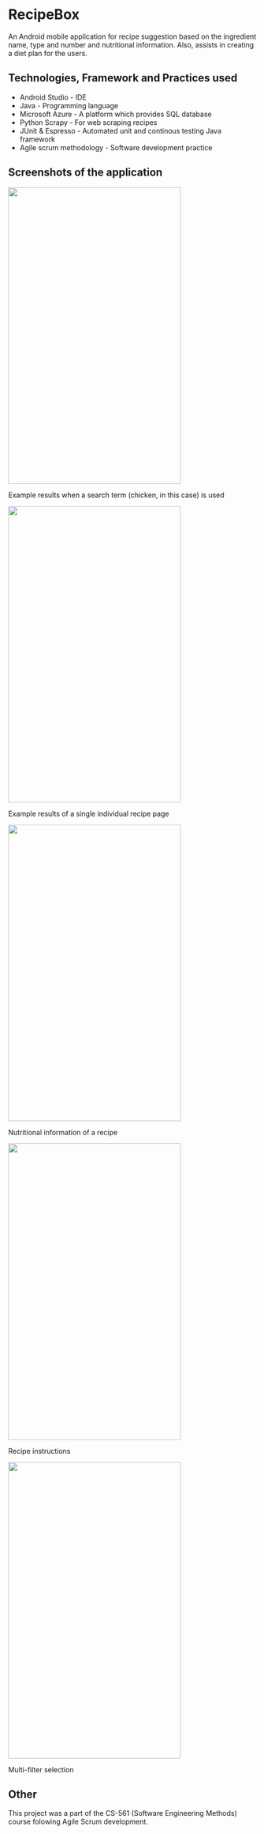 # RecipeBox

An Android mobile application for recipe suggestion based on the ingredient name, type and number and nutritional information. Also, assists in creating a diet plan for the users. 

## Technologies, Framework and Practices used

* Android Studio - IDE
* Java - Programming language
* Microsoft Azure - A platform which provides SQL database
* Python Scrapy - For web scraping recipes
* JUnit & Espresso - Automated unit and continous testing Java framework
* Agile scrum methodology - Software development practice

## Screenshots of the application

<img src = "https://user-images.githubusercontent.com/56104768/127449596-e3a7a056-38ca-42bc-be8a-aceb6d364fa8.png" width="350" height="600">

Example results when a search term (chicken, in this case) is used 

<img src = "https://user-images.githubusercontent.com/56104768/127449993-e8f47a4b-30c9-4c9d-82de-733d9442e7a5.png" width="350" height="600">

Example results of a single individual recipe page

<img src = "https://user-images.githubusercontent.com/56104768/127450178-cd101304-41be-4be1-823f-0b965a0d4759.png" width="350" height="600">

Nutritional information of a recipe

<img src = "https://user-images.githubusercontent.com/56104768/127450261-31e582a1-78a2-46de-a49c-c2a09a0e62e2.JPG" width="350" height="600">

Recipe instructions 

<img src = "https://user-images.githubusercontent.com/56104768/127451418-848eec0d-a0cd-4153-9b34-eb8e0b3b95c1.JPG" width="350" height="600">

Multi-filter selection 

## Other

This project was a part of the CS-561 (Software Engineering Methods) course folowing Agile Scrum development.
